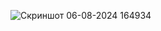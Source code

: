 ![Скриншот 06-08-2024 164934](https://github.com/user-attachments/assets/583645ed-9b35-441f-998e-aaecd3a22e2e)
